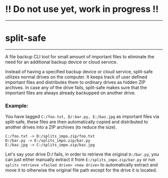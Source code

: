 # !! Do not use yet, work in progress !!

---

# split-safe

--- 
A file backup CLI tool for small amount of important files to eliminate the need for an additional backup device or 
cloud service.

Instead of having a specified backup device or cloud service, split-safe utilizes normal drives on the computer.
It keeps track of user defined important files and distributes them to ordinary drives as hidden ZIP archives.
In case any of the drive fails, split-safe makes sure that the important files are always already backupped on another 
drive.

### Example:
You have tagged ```C:/foo.txt, D/:bar.py, E:/baz.jpg``` as important files via split-safe, these files are then
automatically copied and distributed to another drives into a ZIP archives (to reduce the size).  

```C:/foo.txt -> D:/splits_impo.zip/foo.txt```  
```D:/bar.py -> E:/splits_impo.zip/bar.py```  
```E:/baz.jpg -> C:/splits_impo.zip/baz.jpg```  

Let's say your drive D:/ fails, in order to retrieve the original ```D:/bar.py```, you can just either manually extract
it from ```E:/splits_impo.zip/bar.py``` or run ```splits retrieve <failed drive> <new drive>``` to automatically 
extract and move it to otherwise the original file path except for the drive it is located.